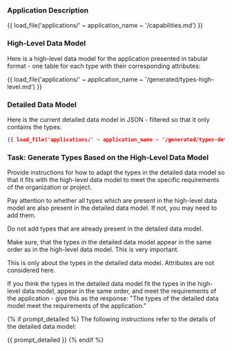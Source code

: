### Application Description

{{ load_file('applications/' ~ application_name ~ '/capabilities.md') }}

### High-Level Data Model

Here is a high-level data model for the application presented in tabular format - one table for each type with their corresponding attributes:

{{ load_file('applications/' ~ application_name ~ '/generated/types-high-level.md') }}

### Detailed Data Model

Here is the current detailed data model in JSON - filtered so that it only contains the types:

```json
{{ load_file('applications/' ~ application_name ~ '/generated/types-detailed-only-types.json') }}
```

### Task: Generate Types Based on the High-Level Data Model

Provide instructions for how to adapt the types in the detailed data model so that it fits with the high-level data model to meet the specific requirements of the organization or project.

Pay attention to whether all types which are present in the high-level data model are also present in the detailed data model. If not, you may need to add them.

Do not add types that are already present in the detailed data model.

Make sure, that the types in the detailed data model appear in the same order as in the high-level data model. This is very important.

This is only about the types in the detailed data model. Attributes are not considered here.

If you think the types in the detailed data model fit the types in the high-level data model, appear in the same order, and meet the requirements of the application - give this as the response: "The types of the detailed data model meet the requirements of the application."

{% if prompt_detailed %}
The following instructions refer to the details of the detailed data model:

{{ prompt_detailed }}
{% endif %}

